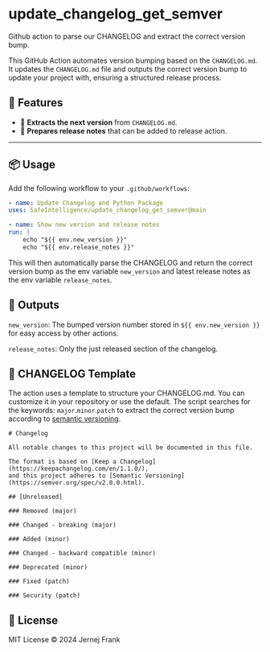 # update_changelog_get_semver
Github action to parse our CHANGELOG and extract the correct version bump.

This GitHub Action automates version bumping based on the `CHANGELOG.md`.
It updates the `CHANGELOG.md` file and outputs the correct version bump to update your
project with, ensuring a structured release process.

## 🚀 Features
- 📜 **Extracts the next version** from `CHANGELOG.md`.
- 📄 **Prepares release notes** that can be added to release action.

---

## 📦 **Usage**
Add the following workflow to your `.github/workflows`:

```yaml
- name: Update Changelog and Python Package
uses: SafeIntelligence/update_changelog_get_semver@main

- name: Show new version and release notes
run: |
    echo "${{ env.new_version }}"
    echo "${{ env.release_notes }}"
```

This will then automatically parse the CHANGELOG and return the correct version bump
as the env variable ``new_version`` and latest release notes as the env variable ``release_notes``.

## 📌 Outputs

`new_version`: The bumped version number stored in `${{ env.new_version }}` for easy access by other actions.

`release_notes`: Only the just released section of the changelog.

## 📜 CHANGELOG Template

The action uses a template to structure your CHANGELOG.md.
You can customize it in your repository or use the default. The script searches for the keywords:
`major`.`minor`.`patch` to extract the correct version bump according to [semantic versioning](https://semver.org).

```
# Changelog

All notable changes to this project will be documented in this file.

The format is based on [Keep a Changelog](https://keepachangelog.com/en/1.1.0/),
and this project adheres to [Semantic Versioning](https://semver.org/spec/v2.0.0.html).

## [Unreleased]

### Removed (major)

### Changed - breaking (major)

### Added (minor)

### Changed - backward compatible (minor)

### Deprecated (minor)

### Fixed (patch)

### Security (patch)

```

## 📄 License

MIT License © 2024 Jernej Frank
